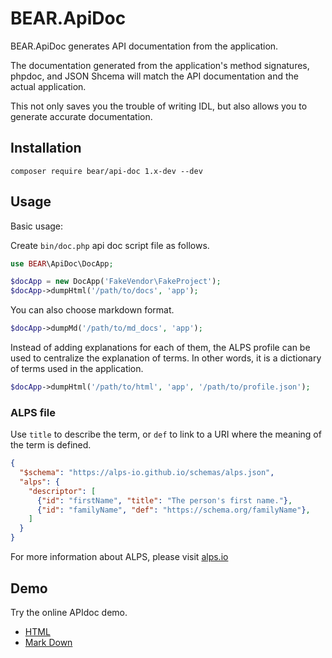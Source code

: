 # BEAR.ApiDoc

BEAR.ApiDoc generates API documentation from the application.

The documentation generated from the application's method signatures, phpdoc, and JSON Shcema will match the API documentation and the actual application.

This not only saves you the trouble of writing IDL, but also allows you to generate accurate documentation.


## Installation

    composer require bear/api-doc 1.x-dev --dev

## Usage

Basic usage:

Create `bin/doc.php` api doc script file as follows.

```php
use BEAR\ApiDoc\DocApp;

$docApp = new DocApp('FakeVendor\FakeProject');
$docApp->dumpHtml('/path/to/docs', 'app');
```

You can also choose markdown format.

```php
$docApp->dumpMd('/path/to/md_docs', 'app');
```


Instead of adding explanations for each of them, the ALPS profile can be used to centralize the explanation of terms. In other words, it is a dictionary of terms used in the application.

```php
$docApp->dumpHtml('/path/to/html', 'app', '/path/to/profile.json');
```

### ALPS file

Use `title` to describe the term, or `def` to link to a URI where the meaning of the term is defined.

```json
{
  "$schema": "https://alps-io.github.io/schemas/alps.json",
  "alps": {
    "descriptor": [
      {"id": "firstName", "title": "The person's first name."},
      {"id": "familyName", "def": "https://schema.org/familyName"},
    ]
  }
}
```

For more information about ALPS, please visit [alps.io](http://alps.io/)

## Demo

Try the online APIdoc demo.

 * [HTML](https://bearsunday.github.io/BEAR.ApiDoc/)
 * [Mark Down](https://github.com/bearsunday/BEAR.ApiDoc/blob/1.x/tests/md/index.md)
